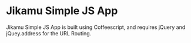 Jikamu Simple JS App
======

Jikamu Simple JS App is built using Coffeescript, and requires jQuery and jQuey.address for the URL Routing.


